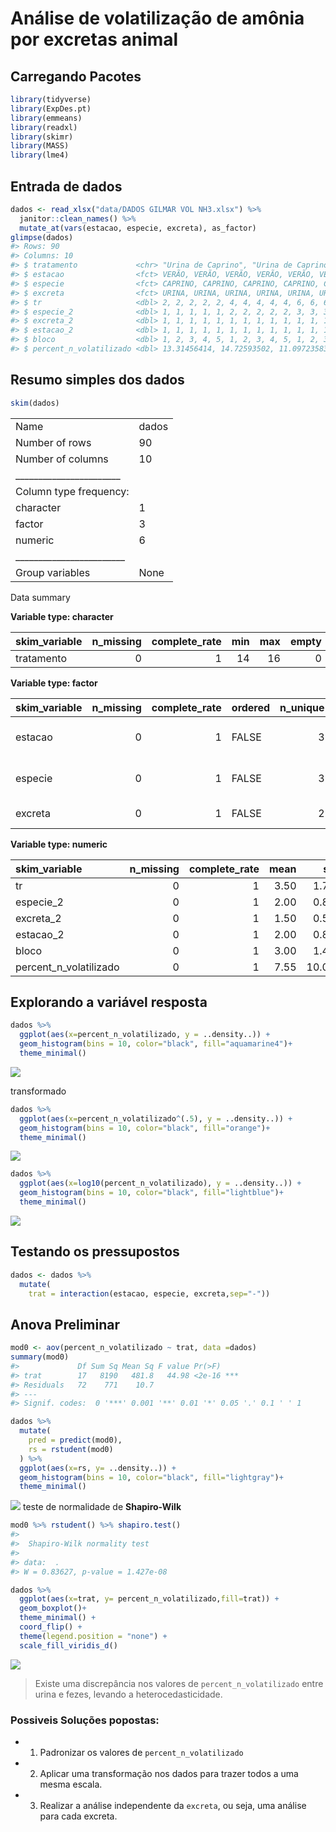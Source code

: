 
<!-- README.md is generated from README.Rmd. Please edit that file -->

# Análise de volatilização de amônia por excretas animal

## Carregando Pacotes

``` r
library(tidyverse)
library(ExpDes.pt)
library(emmeans)
library(readxl)
library(skimr)
library(MASS)
library(lme4)
```

## Entrada de dados

``` r
dados <- read_xlsx("data/DADOS GILMAR VOL NH3.xlsx") %>% 
  janitor::clean_names() %>% 
  mutate_at(vars(estacao, especie, excreta), as_factor)
glimpse(dados)
#> Rows: 90
#> Columns: 10
#> $ tratamento             <chr> "Urina de Caprino", "Urina de Caprino", "Urina ~
#> $ estacao                <fct> VERÃO, VERÃO, VERÃO, VERÃO, VERÃO, VERÃO, VERÃO~
#> $ especie                <fct> CAPRINO, CAPRINO, CAPRINO, CAPRINO, CAPRINO, EQ~
#> $ excreta                <fct> URINA, URINA, URINA, URINA, URINA, URINA, URINA~
#> $ tr                     <dbl> 2, 2, 2, 2, 2, 4, 4, 4, 4, 4, 6, 6, 6, 6, 6, 1,~
#> $ especie_2              <dbl> 1, 1, 1, 1, 1, 2, 2, 2, 2, 2, 3, 3, 3, 3, 3, 1,~
#> $ excreta_2              <dbl> 1, 1, 1, 1, 1, 1, 1, 1, 1, 1, 1, 1, 1, 1, 1, 2,~
#> $ estacao_2              <dbl> 1, 1, 1, 1, 1, 1, 1, 1, 1, 1, 1, 1, 1, 1, 1, 1,~
#> $ bloco                  <dbl> 1, 2, 3, 4, 5, 1, 2, 3, 4, 5, 1, 2, 3, 4, 5, 1,~
#> $ percent_n_volatilizado <dbl> 13.31456414, 14.72593502, 11.09723583, 6.643591~
```

## Resumo simples dos dados

``` r
skim(dados)
```

|                                                  |       |
|:-------------------------------------------------|:------|
| Name                                             | dados |
| Number of rows                                   | 90    |
| Number of columns                                | 10    |
| \_\_\_\_\_\_\_\_\_\_\_\_\_\_\_\_\_\_\_\_\_\_\_   |       |
| Column type frequency:                           |       |
| character                                        | 1     |
| factor                                           | 3     |
| numeric                                          | 6     |
| \_\_\_\_\_\_\_\_\_\_\_\_\_\_\_\_\_\_\_\_\_\_\_\_ |       |
| Group variables                                  | None  |

Data summary

**Variable type: character**

| skim_variable | n_missing | complete_rate | min | max | empty | n_unique | whitespace |
|:--------------|----------:|--------------:|----:|----:|------:|---------:|-----------:|
| tratamento    |         0 |             1 |  14 |  16 |     0 |        6 |          0 |

**Variable type: factor**

| skim_variable | n_missing | complete_rate | ordered | n_unique | top_counts                |
|:--------------|----------:|--------------:|:--------|---------:|:--------------------------|
| estacao       |         0 |             1 | FALSE   |        3 | VER: 30, INV: 30, PRI: 30 |
| especie       |         0 |             1 | FALSE   |        3 | CAP: 30, EQU: 30, OVI: 30 |
| excreta       |         0 |             1 | FALSE   |        2 | URI: 45, FEZ: 45          |

**Variable type: numeric**

| skim_variable           | n_missing | complete_rate | mean |    sd |   p0 |  p25 |  p50 |   p75 |  p100 | hist  |
|:------------------------|----------:|--------------:|-----:|------:|-----:|-----:|-----:|------:|------:|:------|
| tr                      |         0 |             1 | 3.50 |  1.72 | 1.00 | 2.00 | 3.50 |  5.00 |  6.00 | ▇▃▃▃▃ |
| especie_2               |         0 |             1 | 2.00 |  0.82 | 1.00 | 1.00 | 2.00 |  3.00 |  3.00 | ▇▁▇▁▇ |
| excreta_2               |         0 |             1 | 1.50 |  0.50 | 1.00 | 1.00 | 1.50 |  2.00 |  2.00 | ▇▁▁▁▇ |
| estacao_2               |         0 |             1 | 2.00 |  0.82 | 1.00 | 1.00 | 2.00 |  3.00 |  3.00 | ▇▁▇▁▇ |
| bloco                   |         0 |             1 | 3.00 |  1.42 | 1.00 | 2.00 | 3.00 |  4.00 |  5.00 | ▇▇▇▇▇ |
| percent_n\_volatilizado |         0 |             1 | 7.55 | 10.03 | 0.01 | 0.66 | 3.24 | 10.44 | 46.59 | ▇▁▁▁▁ |

## Explorando a variável resposta

``` r
dados %>% 
  ggplot(aes(x=percent_n_volatilizado, y = ..density..)) +
  geom_histogram(bins = 10, color="black", fill="aquamarine4")+
  theme_minimal()
```

![](README_files/figure-gfm/unnamed-chunk-5-1.png)<!-- -->

transformado

``` r
dados %>% 
  ggplot(aes(x=percent_n_volatilizado^(.5), y = ..density..)) +
  geom_histogram(bins = 10, color="black", fill="orange")+
  theme_minimal()
```

![](README_files/figure-gfm/unnamed-chunk-6-1.png)<!-- -->

``` r
dados %>% 
  ggplot(aes(x=log10(percent_n_volatilizado), y = ..density..)) +
  geom_histogram(bins = 10, color="black", fill="lightblue")+
  theme_minimal()
```

![](README_files/figure-gfm/unnamed-chunk-7-1.png)<!-- -->

## Testando os pressupostos

``` r
dados <- dados %>% 
  mutate(
    trat = interaction(estacao, especie, excreta,sep="-"))
```

## Anova Preliminar

``` r
mod0 <- aov(percent_n_volatilizado ~ trat, data =dados)
summary(mod0)
#>             Df Sum Sq Mean Sq F value Pr(>F)    
#> trat        17   8190   481.8   44.98 <2e-16 ***
#> Residuals   72    771    10.7                   
#> ---
#> Signif. codes:  0 '***' 0.001 '**' 0.01 '*' 0.05 '.' 0.1 ' ' 1

dados %>% 
  mutate(
    pred = predict(mod0),
    rs = rstudent(mod0)
  ) %>% 
  ggplot(aes(x=rs, y= ..density..)) +
  geom_histogram(bins = 10, color="black", fill="lightgray")+
  theme_minimal()
```

![](README_files/figure-gfm/unnamed-chunk-9-1.png)<!-- --> teste de
normalidade de **Shapiro-Wilk**

``` r
mod0 %>% rstudent() %>% shapiro.test()
#> 
#>  Shapiro-Wilk normality test
#> 
#> data:  .
#> W = 0.83627, p-value = 1.427e-08
```

``` r
dados %>% 
  ggplot(aes(x=trat, y= percent_n_volatilizado,fill=trat)) +
  geom_boxplot()+
  theme_minimal() +
  coord_flip() +
  theme(legend.position = "none") +
  scale_fill_viridis_d()
```

![](README_files/figure-gfm/unnamed-chunk-11-1.png)<!-- -->

> Existe uma discrepância nos valores de `percent_n_volatilizado` entre
> urina e fezes, levando a heterocedasticidade.

### Possiveis Soluções popostas:

-   1)  Padronizar os valores de `percent_n_volatilizado`

-   2)  Aplicar uma transformação nos dados para trazer todos a uma
        mesma escala.

-   3)  Realizar a análise independente da `excreta`, ou seja, uma
        análise para cada excreta.
